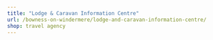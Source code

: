 ```yaml
---
title: "Lodge & Caravan Information Centre"
url: /bowness-on-windermere/lodge-and-caravan-information-centre/
shop: travel agency
---
```

